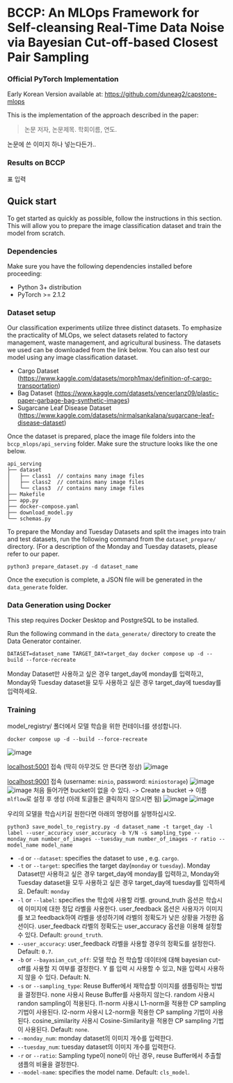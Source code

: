 # BCCP: An MLOps Framework for Self-cleansing Real-Time Data Noise via Bayesian Cut-off-based Closest Pair Sampling
### Official PyTorch Implementation

Early Korean Version available at: https://github.com/duneag2/capstone-mlops

This is the implementation of the approach described in the paper:

> 논문 저자, 논문제목. 학회이름, 연도.

논문에 쓴 이미지 하나 넣는다든가..

### Results on BCCP
표 입력

## Quick start
To get started as quickly as possible, follow the instructions in this section. This will allow you to prepare the image classification dataset and train the model from scratch.

### Dependencies
Make sure you have the following dependencies installed before proceeding:
- Python 3+ distribution
- PyTorch >= 2.1.2

### Dataset setup
Our classification experiments utilize three distinct datasets. To emphasize the practicality of MLOps, we select datasets related to factory management, waste management, and agricultural business. The datasets we used can be downloaded from the link below. You can also test our model using any image classification dataset.
- Cargo Dataset (https://www.kaggle.com/datasets/morph1max/definition-of-cargo-transportation)
- Bag Dataset (https://www.kaggle.com/datasets/vencerlanz09/plastic-paper-garbage-bag-synthetic-images)
- Sugarcane Leaf Disease Dataset (https://www.kaggle.com/datasets/nirmalsankalana/sugarcane-leaf-disease-dataset)

Once the dataset is prepared, place the image file folders into the `bccp_mlops/api_serving` folder. Make sure the structure looks like the one below.
```
api_serving
├── dataset
│   ├── class1  // contains many image files
│   ├── class2  // contains many image files
│   └── class3  // contains many image files
├── Makefile
├── app.py
├── docker-compose.yaml
├── download_model.py
└── schemas.py
```

To prepare the Monday and Tuesday Datasets and split the images into train and test datasets, run the following command from the `dataset_prepare/` directory. (For a description of the Monday and Tuesday datasets, please refer to our paper.
```
python3 prepare_dataset.py -d dataset_name
```

Once the execution is complete, a JSON file will be generated in the `data_generate` folder.

### Data Generation using Docker

This step requires Docker Desktop and PostgreSQL to be installed.

Run the following command in the `data_generate/` directory to create the Data Generator container.

```
DATASET=dataset_name TARGET_DAY=target_day docker compose up -d --build --force-recreate
```

Monday Dataset만 사용하고 싶은 경우 target_day에 monday를 입력하고, Monday와 Tuesday dataset을 모두 사용하고 싶은 경우 target_day에 tuesday를 입력하세요.

### Training

model_registry/ 폴더에서 모델 학습을 위한 컨테이너를 생성합니다.

```
docker compose up -d --build --force-recreate
```

 ![image](https://github.com/duneag2/capstone-mlops/assets/137387521/f51d472d-3748-406c-b65c-664c7a8cf310)




  [localhost:5001](http://localhost:5001/) 접속 (딱히 아무것도 안 뜬다면 정상)
  ![image](https://github.com/duneag2/capstone-mlops/assets/137387521/ac82e811-0ed8-4b86-b287-537e045b9e0f)


  [localhost:9001](http://localhost:9001/) 접속 (username: `minio`, password: `miniostorage`)
  ![image](https://github.com/duneag2/capstone-mlops/assets/137387521/e4d6ad20-c912-4b6c-a9d9-b6b70dc8e0e7)
  ![image](https://github.com/duneag2/capstone-mlops/assets/137387521/b6bdf68a-5243-48de-a331-336661b4e4c1)
  처음 들어가면 bucket이 없을 수 있다. -> Create a bucket -> 이름 `mlflow`로 설정 후 생성 (아래 토글들은 클릭하지 않으시면 됨)
  ![image](https://github.com/duneag2/capstone-mlops/assets/137387521/43c2f4c9-9cce-4087-891a-bcbb483a1106)
  ![image](https://github.com/duneag2/capstone-mlops/assets/137387521/7cac725f-50f1-49cb-9946-1ef7ce19b486)





우리의 모델을 학습시키길 원한다면 아래의 명령어를 실행하십시오.

```
python3 save_model_to_registry.py -d dataset_name -t target_day -l label --user_accuracy user_accuracy -b Y/N -s sampling_type --monday_num number_of_images --tuesday_num number_of_images -r ratio --model_name model_name
```

- `-d` or `--dataset`: specifies the dataset to use , e.g. `cargo`.
- `-t` or `--target`: specifies the target day(`monday` or `tuesday`). Monday Dataset만 사용하고 싶은 경우 target_day에 monday를 입력하고, Monday와 Tuesday dataset을 모두 사용하고 싶은 경우 target_day에 tuesday를 입력하세요. Default: `monday`
- `-l` or `--label`: specifies the 학습에 사용할 라벨. ground_truth 옵션은 학습시에 이미지에 대한 정답 라벨을 사용한다. user_feedback 옵션은 사용자가 이미지를 보고 feedback하여 라벨을 생성하기에 라벨의 정확도가 낮은 상황을 가정한 옵션이다. user_feedback 라벨의 정확도는 user_accuracy 옵션을 이용해 설정할 수 있다.  Default: `ground_truth`.
- `--user_accuracy`: user_feedback 라벨을 사용할 경우의 정확도를 설정한다. Default: `0.7`.
- `-b` or `--bayasian_cut_off`: 모델 학습 전 학습할 데이터에 대해 bayesian cut-off를 사용할 지 여부를 결정한다. Y 를 입력 시 사용할 수 있고, N을 입력시 사용하지 않을 수 있다. Default: N.
- `-s` or `--sampling_type`: Reuse Buffer에서 재학습할 이미지를 샘플링하는 방법을 결정한다. none 사용시 Reuse Buffer를 사용하지 않는다. random 사용시 randon sampling이 적용된다. l1-norm 사용시 L1-norm을 적용한 CP sampling 기법이 사용된다.  l2-norm 사용시 L2-norm을 적용한 CP sampling 기법이 사용된다.  cosine_similarity 사용시 Cosine-Similarity을 적용한 CP sampling 기법이 사용된다. Default: `none`.
- `--monday_num`: monday dataset의 이미지 개수를 입력한다.
- `--tuesday_num`: tuesday dataset의 이미지 개수를 입력한다.
- `-r` or `--ratio`: Sampling type이 none이 아닌 경우, reuse Buffer에서 추출할 샘플의 비율을 결정한다.
- `--model-name`: specifies the model name. Default: `cls_model`.
